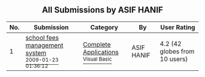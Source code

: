 ﻿<div align="center">

## All Submissions by ASIF HANIF

</div>

No.  | Submission | Category | By   | User Rating
---- | ---------- | -------- | ---- | -----------
1 | [school fees management system<br /><sup>2009-01-23 01:36:12</sup>](https://github.com/Planet-Source-Code/asif-hanif-school-fees-management-system__1-71727) | [Complete Applications<br /><sup>Visual Basic</sup>](../ByCategory/complete-applications__1-27.md) | ASIF HANIF | 4.2 (42 globes from 10 users)

